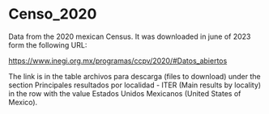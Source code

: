 # Censo_2020
Data from the 2020 mexican Census. It was downloaded in june of 2023 form the following URL:

https://www.inegi.org.mx/programas/ccpv/2020/#Datos_abiertos

The link is in the table archivos para descarga (files to download) under the section Principales resultados por localidad - ITER (Main results by locality) in the row with the value Estados Unidos Mexicanos (United States of Mexico).


